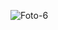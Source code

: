 ![Foto-6](https://github.com/AlessioErre/DuTube/assets/125505541/471b977c-d1a8-4f65-9b31-bae12742091f)
